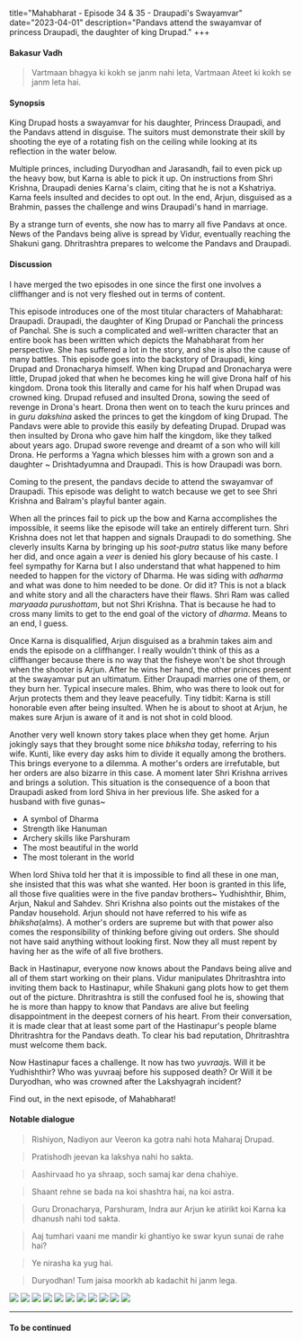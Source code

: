 title="Mahabharat - Episode 34 & 35 - Draupadi's Swayamvar"
date="2023-04-01"
description="Pandavs attend the swayamvar of princess Draupadi, the daughter of king Drupad."
+++

#### Bakasur Vadh
> Vartmaan bhagya ki kokh se janm nahi leta, Vartmaan Ateet ki kokh se janm leta hai.

#### Synopsis 
King Drupad hosts a swayamvar for his daughter, Princess Draupadi, and the
Pandavs attend in disguise. The suitors must demonstrate their skill by
shooting the eye of a rotating fish on the ceiling while looking at its
reflection in the water below.

Multiple princes, including Duryodhan and Jarasandh, fail to even pick up the
heavy bow, but Karna is able to pick it up. On instructions from Shri Krishna,
Draupadi denies Karna's claim, citing that he is not a Kshatriya. Karna feels
insulted and decides to opt out. In the end, Arjun, disguised as a Brahmin,
passes the challenge and wins Draupadi's hand in marriage.

By a strange turn of events, she now has to marry all five Pandavs at once.
News of the Pandavs being alive is spread by Vidur, eventually reaching the
Shakuni gang. Dhritrashtra prepares to welcome the Pandavs and Draupadi.

#### Discussion 
I have merged the two episodes in one since the first one involves a
cliffhanger and is not very fleshed out in terms of content.

This episode introduces one of the most titular characters of Mahabharat:
Draupadi. Draupadi, the daughter of King Drupad or Panchali the princess of
Panchal. She is such a complicated and well-written character that an entire
book has been written which depicts the Mahabharat from her perspective. She
has suffered a lot in the story, and she is also the cause of many battles.
This episode goes into the backstory of Draupadi, king Drupad and Dronacharya
himself. When king Drupad and Dronacharya were little, Drupad joked that when
he becomes king he will give Drona half of his kingdom. Drona took this literally
and came for his half when Drupad was crowned king. Drupad refused and insulted
Drona, sowing the seed of revenge in Drona's heart. Drona then went on to teach
the kuru princes and in *guru dakshina* asked the princes to get the kingdom of
king Drupad. The Pandavs were able to provide this easily by defeating Drupad.
Drupad was then insulted by Drona who gave him half the kingdom, like they
talked about years ago. Drupad swore revenge and dreamt of a son who will kill
Drona. He performs a Yagna which blesses him with a grown son and a daughter ~
Drishtadyumna and Draupadi. This is how Draupadi was born.

Coming to the present, the pandavs decide to attend the swayamvar of Draupadi.
This episode was delight to watch because we get to see Shri Krishna and
Balram's playful banter again. 

When all the princes fail to pick up the bow and Karna accomplishes the
impossible, it seems like the episode will take an entirely different turn.
Shri Krishna does not let that happen and signals Draupadi to do something. She
cleverly insults Karna by bringing up his *soot-putra* status like many before
her did, and once again a *veer* is denied his glory because of his caste. I
feel sympathy for Karna but I also understand that what happened to him needed
to happen for the victory of Dharma. He was siding with *adharma* and what was
done to him needed to be done. Or did it? This is not a black and white story
and all the characters have their flaws. Shri Ram was called *maryaada
purushottam*, but not Shri Krishna. That is because he had to cross many limits
to get to the end goal of the victory of *dharma*. Means to an end, I guess.

Once Karna is disqualified, Arjun disguised as a brahmin takes aim and ends the
episode on a cliffhanger. I really wouldn't think of this as a cliffhanger
because there is no way that the fisheye won't be shot through when the shooter
is Arjun. After he wins her hand, the other princes present at the swayamvar
put an ultimatum. Either Draupadi marries one of them, or they burn her.
Typical insecure males. Bhim, who was there to look out for Arjun protects them
and they leave peacefully. Tiny tidbit: Karna is still honorable even after
being insulted. When he is about to shoot at Arjun, he makes sure Arjun is
aware of it and is not shot in cold blood.

Another very well known story takes place when they get home. Arjun jokingly
says that they brought some nice *bhiksha* today, referring to his wife. Kunti,
like every day asks him to divide it equally among the brothers. This brings
everyone to a dilemma. A mother's orders are irrefutable, but her orders are
also bizarre in this case. A moment later Shri Krishna arrives and brings a
solution. This situation is the consequence of a boon that Draupadi asked from
lord Shiva in her previous life. She asked for a husband with five gunas~

* A symbol of Dharma
* Strength like Hanuman
* Archery skills like Parshuram
* The most beautiful in the world
* The most tolerant in the world

When lord Shiva told her that it is impossible to find all these in one man,
she insisted that this was what she wanted. Her boon is granted in this life,
all those five qualities were in the five pandav brothers~ Yudhishthir, Bhim,
Arjun, Nakul and Sahdev. Shri Krishna also points out the mistakes of the
Pandav household. Arjun should not have referred to his wife as
*bhiksha*(alms). A mother's orders are supreme but with that power also comes
the responsibility of thinking before giving out orders. She should not have
said anything without looking first. Now they all must repent by having her as
the wife of all five brothers.

Back in Hastinapur, everyone now knows about the Pandavs being alive and all of
them start working on their plans. Vidur manipulates Dhritrashtra into inviting
them back to Hastinapur, while Shakuni gang plots how to get them out of the
picture. Dhritrashtra is still the confused fool he is, showing that he is more
than happy to know that Pandavs are alive but feeling disappointment in the
deepest corners of his heart. From their conversation, it is made clear that at
least some part of the Hastinapur's people blame Dhritrashtra for the Pandavs
death. To clear his bad reputation, Dhritrashtra must welcome them back.

Now Hastinapur faces a challenge. It now has two *yuvraaj*s. Will it be
Yudhishthir? Who was yuvraaj before his supposed death? Or Will it be
Duryodhan, who was crowned after the Lakshyagrah incident? 

Find out, in the next episode, of Mahabharat!


#### Notable dialogue

> Rishiyon, Nadiyon aur Veeron ka gotra nahi hota Maharaj Drupad.
<!--- --->
> Pratishodh jeevan ka lakshya nahi ho sakta. 

<!--- --->
> Aashirvaad ho ya shraap, soch samaj kar dena chahiye.

<!--- --->
> Shaant rehne se bada na koi shashtra hai, na koi astra.

<!--- --->
> Guru Dronacharya, Parshuram, Indra aur Arjun ke atirikt koi Karna ka dhanush nahi tod sakta.

<!--- --->
> Aaj tumhari vaani me mandir ki ghantiyo ke swar kyun sunai de rahe hai?

<!--- --->
> Ye nirasha ka yug hai.

<!--- --->

> Duryodhan! Tum jaisa moorkh ab kadachit hi janm lega.

![](/static/images/mahabharat/ep_34_35_1.webp)
![](/static/images/mahabharat/ep_34_35_2.webp)
![](/static/images/mahabharat/ep_34_35_3.webp)
![](/static/images/mahabharat/ep_34_35_4.webp)
![](/static/images/mahabharat/ep_34_35_5.webp)
![](/static/images/mahabharat/ep_34_35_6.webp)
![](/static/images/mahabharat/ep_34_35_7.webp)
![](/static/images/mahabharat/ep_34_35_8.webp)
![](/static/images/mahabharat/ep_34_35_9.webp)
![](/static/images/mahabharat/ep_34_35_10.webp)
![](/static/images/mahabharat/ep_34_35_11.webp)

-------------------------

#### To be continued
